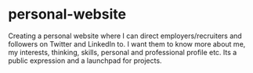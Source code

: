 # personal-website
Creating a personal website where I can direct employers/recruiters and followers on Twitter and LinkedIn to. I want them to know more about me, my interests, thinking, skills, personal and professional profile etc. Its a public expression and a launchpad for projects.
